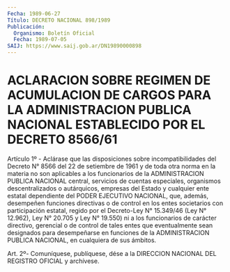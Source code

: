 ```yaml
---
Fecha: 1989-06-27
Título: DECRETO NACIONAL 898/1989
Publicación:
  Organismo: Boletín Oficial
  Fecha: 1989-07-05
SAIJ: https://www.saij.gob.ar/DN19890000898
---
```

# ACLARACION SOBRE REGIMEN DE ACUMULACION DE CARGOS PARA LA ADMINISTRACION PUBLICA NACIONAL ESTABLECIDO POR EL DECRETO 8566/61

<a id="1"></a>
Artículo 1º - Aclárase que las disposiciones sobre incompatibilidades del Decreto N° 8566 del 22 de setiembre de 1961 y de toda otra norma en la materia no son aplicables a los funcionarios de la ADMINISTRACION PUBLICA NACIONAL central, servicios de cuentas especiales, organismos descentralizados o autárquicos, empresas del Estado y cualquier ente estatal dependiente del PODER EJECUTIVO NACIONAL, que, además, desempeñen funciones directivas o de control en los entes societarios con participación estatal, regido por el Decreto-Ley N° 15.349/46 (Ley N° 12.962), Ley N° 20.705 y Ley N° 19.550) ni a los funcionarios de carácter directivo, gerencial o de control de tales entes que eventualmente sean designados para desempeñarse en funciones de la ADMINISTRACION PUBLICA NACIONAL, en cualquiera de sus ámbitos.

<a id="2"></a>
Art. 2º- Comuníquese, publíquese, dése a la DIRECCION NACIONAL DEL REGISTRO OFICIAL y archívese.
